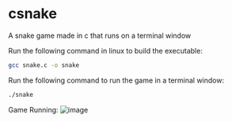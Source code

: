 # csnake
A snake game made in c that runs on a terminal window

Run the following command in linux to build the executable:
```bash
gcc snake.c -o snake
```

Run the following command to run the game in a terminal window:
```bash
./snake
```
Game Running:
![image](https://github.com/user-attachments/assets/17455d2a-28ee-4cee-a8bd-af86293a2540)
